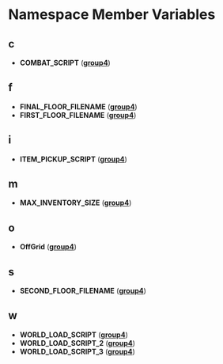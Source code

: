 
# Namespace Member Variables



## c

* **COMBAT\_SCRIPT** ([**group4**](namespacegroup4.md))


## f

* **FINAL\_FLOOR\_FILENAME** ([**group4**](namespacegroup4.md))
* **FIRST\_FLOOR\_FILENAME** ([**group4**](namespacegroup4.md))


## i

* **ITEM\_PICKUP\_SCRIPT** ([**group4**](namespacegroup4.md))


## m

* **MAX\_INVENTORY\_SIZE** ([**group4**](namespacegroup4.md))


## o

* **OffGrid** ([**group4**](namespacegroup4.md))


## s

* **SECOND\_FLOOR\_FILENAME** ([**group4**](namespacegroup4.md))


## w

* **WORLD\_LOAD\_SCRIPT** ([**group4**](namespacegroup4.md))
* **WORLD\_LOAD\_SCRIPT\_2** ([**group4**](namespacegroup4.md))
* **WORLD\_LOAD\_SCRIPT\_3** ([**group4**](namespacegroup4.md))




